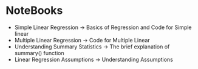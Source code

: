 # NoteBooks

- Simple Linear Regression -> Basics of Regression and Code for Simple linear
- Multiple Linear Regression -> Code for Multiple Linear
- Understanding Summary Statistics -> The brief explanation of summary() function
- Linear Regression Assumptions -> Understanding Assumptions


